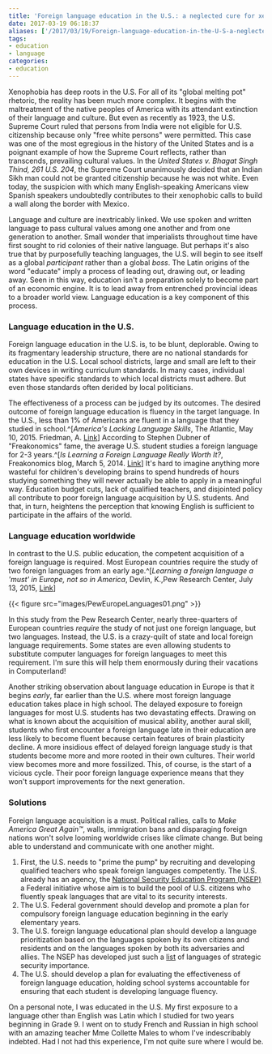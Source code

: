 ```yaml
---
title: 'Foreign language education in the U.S.: a neglected cure for xenophobia'
date: 2017-03-19 06:18:37
aliases: ['/2017/03/19/Foreign-language-education-in-the-U-S-a-neglected-cure-for-xenophobia/']
tags:
- education
- language
categories:
- education
---
```

Xenophobia has deep roots in the U.S. For all of its "global melting pot" rhetoric, the reality has been much more complex. It begins with the maltreatment of the native peoples of America with its attendant extinction of their language and culture. But even as recently as 1923, the U.S. Supreme Court ruled that persons from India were not eligible for U.S. citizenship because only "free white persons" were permitted. This case was one of the most egregious in the history of the United States and is a poignant example of how the Supreme Court reflects, rather than transcends, prevailing cultural values. In the _United States v. Bhagat Singh Thind, 261 U.S. 204_, the Supreme Court unanimously decided that an Indian Sikh man could not be granted citizenship because he was not white. Even today, the suspicion with which many English-speaking Americans view Spanish speakers undoubtedly contributes to their xenophobic calls to build a wall along the border with Mexico.

Language and culture are inextricably linked. We use spoken and written language to pass cultural values among one another and from one generation to another. Small wonder that imperialists throughout time have first sought to rid colonies of their native language. But perhaps it's also true that by purposefully teaching languages, the U.S. will begin to see itself as a global _participant_ rather than a global _boss_. The Latin origins of the word "educate" imply a process of leading out, drawing out, or leading away. Seen in this way, education isn't a preparation solely to become part of an economic engine. It is to lead away from entrenched provincial ideas to a broader world view. Language education is a key component of this process.

### Language education in the U.S.

Foreign language education in the U.S. is, to be blunt, deplorable. Owing to its fragmentary leadership structure, there are no national standards for education in the U.S. Local school districts, large and small are left to their own devices in writing curriculum standards. In many cases, individual states have specific standards to which local districts must adhere. But even those standards often derided by local politicians.

The effectiveness of a process can be judged by its outcomes. The desired outcome of foreign language education is fluency in the target language. In the U.S., less than 1% of Americans are fluent in a language that they studied in school.^[_America's Lacking Language Skills_, The Atlantic, May 10, 2015. Friedman, A. [Link](https://www.theatlantic.com/education/archive/2015/05/filling-americas-language-education-potholes/392876/)] According to Stephen Dubner of "Freakonomics" fame, the average U.S. student studies a foreign language for 2-3 years.^[_Is Learning a Foreign Language Really Worth It?_, Freakonomics blog, March 5, 2014. [Link](http://freakonomics.com/2014/03/05/is-learning-a-foreign-language-really-worth-it-full-transcript/)] It's hard to imagine anything more wasteful for children's developing brains to spend hundreds of hours studying something they will never actually be able to apply in a meaningful way. Education budget cuts, lack of qualified teachers, and disjointed policy all contribute to poor foreign language acquisition by U.S. students. And that, in turn, heightens the perception that knowing English is sufficient to participate in the affairs of the world.

### Language education worldwide

In contrast to the U.S. public education, the competent acquisition of a foreign language is required. Most European countries require the study of two foreign languages from an early age.^[_Learning a foreign language a 'must' in Europe, not so in America_, Devlin, K.,Pew Research Center, July 13, 2015,  [Link](http://www.pewresearch.org/fact-tank/2015/07/13/learning-a-foreign-language-a-must-in-europe-not-so-in-america/)]

{{< figure src="images/PewEuropeLanguages01.png" >}}

In this study from the Pew Research Center, nearly three-quarters of European countries _require_ the study of not just one foreign language, but two languages. Instead, the U.S. is a crazy-quilt of state and local foreign language requirements. Some states are even allowing students to substitute computer languages for foreign languages to meet this requirement. I'm sure this will help them enormously during their vacations in Computerland!

Another striking observation about language education in Europe is that it begins _early_, far earlier than the U.S. where most foreign language education takes place in high school. The delayed exposure to foreign languages for most U.S. students has two devastating effects. Drawing on what is known about the acquisition of musical ability, another aural skill, students who first encounter a foreign language late in their education are less likely to become fluent because certain features of brain plasticity decline. A more insidious effect of delayed foreign language study is that students become more and more rooted in their own cultures. Their world view becomes more and more fossilized. This, of course, is the start of a vicious cycle. Their poor foreign language experience means that they won't support improvements for the next generation.

### Solutions

Foreign language acquisition is a must. Political rallies, calls to _Make America Great Again™_, walls, immigration bans and disparaging foreign nations won't solve looming worldwide crises like climate change. But being able to understand and communicate with one another might.

1. First, the U.S. needs to "prime the pump" by recruiting and developing qualified teachers who speak foreign languages competently. The U.S. already has an agency, the [National Security Education Program (NSEP)](https://nsep.gov/content/about-nsep) a Federal initiative whose aim is to build the pool of U.S. citizens who fluently speak languages that are vital to its security interests.
2. The U.S. Federal government should develop and promote a plan for compulsory foreign language education beginning in the early elementary years.
3. The U.S. foreign language educational plan should develop a language prioritization based on the languages spoken by its own citizens and residents and on the languages spoken by both its adversaries and allies. The NSEP has developed just such a [list](https://nsep.gov/content/critical-languages) of languages of strategic security importance.
4. The U.S. should develop a plan for evaluating the effectiveness of foreign language education, holding school systems accountable for ensuring that each student is developing language fluency.

On a personal note, I was educated in the U.S. My first exposure to a language other than English was Latin which I studied for two years beginning in Grade 9. I went on to study French and Russian in high school with an amazing teacher Mme Collette Males to whom I've indescribably indebted. Had I not had this experience, I'm not quite sure where I would be.

